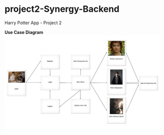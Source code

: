 # project2-Synergy-Backend
Harry Potter App - Project 2

**Use Case Diagram**
![](./imgs/HPappFlowChart.PNG)
